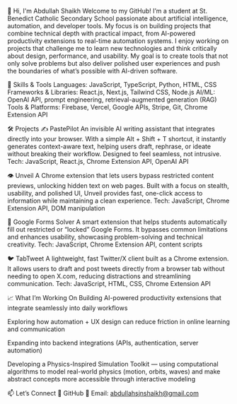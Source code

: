 👋 Hi, I'm Abdullah Shaikh
Welcome to my GitHub! I’m a student at St. Benedict Catholic Secondary School passionate about artificial intelligence, automation, and developer tools. My focus is on building projects that combine technical depth with practical impact, from AI-powered productivity extensions to real-time automation systems.
I enjoy working on projects that challenge me to learn new technologies and think critically about design, performance, and usability. My goal is to create tools that not only solve problems but also deliver polished user experiences and push the boundaries of what’s possible with AI-driven software.

🧠 Skills & Tools
Languages: JavaScript, TypeScript, Python, HTML, CSS
 Frameworks & Libraries: React.js, Next.js, Tailwind CSS, Node.js
 AI/ML: OpenAI API, prompt engineering, retrieval-augmented generation (RAG)
 Tools & Platforms: Firebase, Vercel, Google APIs, Stripe, Git, Chrome Extension API

🛠️ Projects
✍️ PastePilot
An invisible AI writing assistant that integrates directly into your browser. With a simple Alt + Shift + T shortcut, it instantly generates context-aware text, helping users draft, rephrase, or ideate without breaking their workflow. Designed to feel seamless, not intrusive.
Tech: JavaScript, React.js, Chrome Extension API, OpenAI API

👁️ Unveil
A Chrome extension that lets users bypass restricted content previews, unlocking hidden text on web pages. Built with a focus on stealth, usability, and polished UI, Unveil provides fast, one-click access to information while maintaining a clean experience.
Tech: JavaScript, Chrome Extension API, DOM manipulation

📄 Google Forms Solver
A smart extension that helps students automatically fill out restricted or “locked” Google Forms. It bypasses common limitations and enhances usability, showcasing problem-solving and technical creativity.
Tech: JavaScript, Chrome Extension API, content scripts

🐦 TabTweet
A lightweight, fast Twitter/X client built as a Chrome extension. It allows users to draft and post tweets directly from a browser tab without needing to open X.com, reducing distractions and streamlining communication.
Tech: JavaScript, HTML, CSS, Chrome Extension API

📈 What I’m Working On
Building AI-powered productivity extensions that integrate seamlessly into daily workflows


Exploring how automation + UX design can reduce friction in online learning and communication


Expanding into backend integrations (APIs, authentication, server automation)


Developing a Physics-Inspired Simulation Toolkit — using computational algorithms to model real-world physics (motion, orbits, waves) and make abstract concepts more accessible through interactive modeling



📫 Let’s Connect
 🧠 GitHub
 📧 Email: abdullahsjnshaikh@gmail.com

